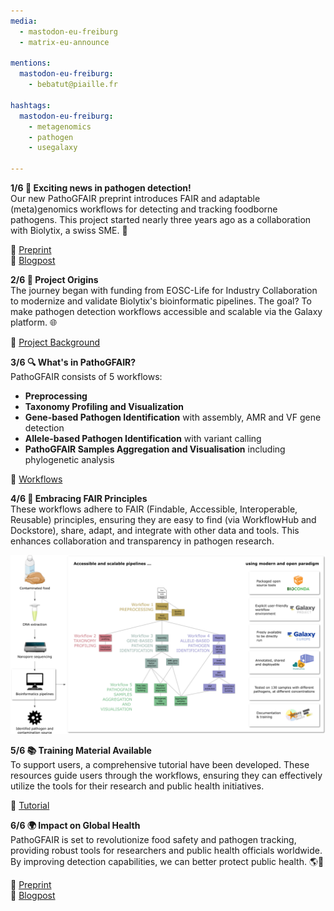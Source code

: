 ```yaml
---
media:
  - mastodon-eu-freiburg
  - matrix-eu-announce

mentions:
  mastodon-eu-freiburg:
    - bebatut@piaille.fr 

hashtags:
  mastodon-eu-freiburg:
    - metagenomics
    - pathogen
    - usegalaxy

---
```


**1/6 🚀 Exciting news in pathogen detection!**  
Our new PathoGFAIR preprint introduces FAIR and adaptable (meta)genomics workflows for detecting and tracking foodborne pathogens. This project started nearly three years ago as a collaboration with Biolytix, a swiss SME. 🌟

🔗 [Preprint](https://www.biorxiv.org/content/10.1101/2024.06.26.600753v1)  
🔗 [Blogpost](https://galaxyproject.org/news/2024-07-08-pathogfair-preprint/)


**2/6 🏁 Project Origins**  
The journey began with funding from EOSC-Life for Industry Collaboration to modernize and validate Biolytix's bioinformatic pipelines. The goal? To make pathogen detection workflows accessible and scalable via the Galaxy platform. 🌐

🔗 [Project Background](https://galaxyproject.org/news/2021-12-08-pathogen-detection-eosc-life-grant/)


**3/6 🔍 What's in PathoGFAIR?**  
PathoGFAIR consists of 5 workflows:
- **Preprocessing**
- **Taxonomy Profiling and Visualization**
- **Gene-based Pathogen Identification** with assembly, AMR and VF gene detection
- **Allele-based Pathogen Identification** with variant calling
- **PathoGFAIR Samples Aggregation and Visualisation** including phylogenetic analysis

🔗 [Workflows](https://usegalaxy-eu.github.io/PathoGFAIR/#how-to-find-pathogfair-workflows)


**4/6 🌟 Embracing FAIR Principles**  
These workflows adhere to FAIR (Findable, Accessible, Interoperable, Reusable) principles, ensuring they are easy to find (via WorkflowHub and Dockstore), share, adapt, and integrate with other data and tools. This enhances collaboration and transparency in pathogen research.

![graphical abstract](./images/2024-07-09-pathogair-preprint-graphical-abstract.png)


**5/6 📚 Training Material Available**  
To support users, a comprehensive tutorial have been developed. These resources guide users through the workflows, ensuring they can effectively utilize the tools for their research and public health initiatives.

🔗 [Tutorial](https://training.galaxyproject.org/training-material/topics/microbiome/tutorials/pathogen-detection-from-nanopore-foodborne-data/tutorial.html)


**6/6 🌍 Impact on Global Health**  
PathoGFAIR is set to revolutionize food safety and pathogen tracking, providing robust tools for researchers and public health officials worldwide. By improving detection capabilities, we can better protect public health. 🌎🔬

🔗 [Preprint](https://www.biorxiv.org/content/10.1101/2024.06.26.600753v1)  
🔗 [Blogpost](https://galaxyproject.org/news/2024-07-08-pathogfair-preprint/)